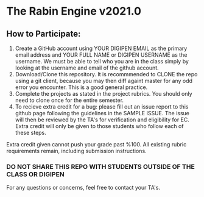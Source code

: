 # The Rabin Engine v2021.0

## How to Participate:
1. Create a GitHub account using YOUR DIGIPEN EMAIL as the primary email address and YOUR FULL NAME or DIGIPEN USERNAME as the username. We must be able to tell who you are in the class simply by looking at the username and email of the github account.
2. Download/Clone this repository. It is recommmended to CLONE the repo using a git client, because you may then diff againt master for any odd error you encounter. This is a good general practice.
3. Complete the projects as stated in the project rubrics. You should only need to clone once for the entire semester.
4. To recieve extra credit for a bug: please fill out an issue report to this github page following the guidelines in the SAMPLE ISSUE. The issue will then be reviewed by the TA's for verification and eligibility for EC. Extra credit will only be given to those students who follow each of these steps.

Extra credit given cannot push your grade past %100.
All existing rubric requirements remain, including submission instructions.

### DO NOT SHARE THIS REPO WITH STUDENTS OUTSIDE OF THE CLASS OR DIGIPEN

For any questions or concerns, feel free to contact your TA's.
